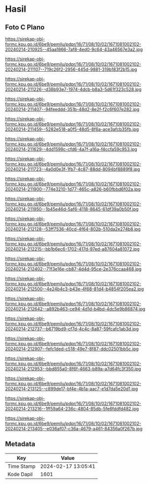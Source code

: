 # Hasil

## Foto C Plano

https://sirekap-obj-formc.kpu.go.id/6be9/pemilu/pdpr/16/71/08/10/02/1671081002102-20240214-210925--45aa1866-7af8-4ed0-9c64-43a46567e3a2.jpg

https://sirekap-obj-formc.kpu.go.id/6be9/pemilu/pdpr/16/71/08/10/02/1671081002102-20240214-211107--719c26f2-2956-445d-9881-319b183f2b15.jpg

https://sirekap-obj-formc.kpu.go.id/6be9/pemilu/pdpr/16/71/08/10/02/1671081002102-20240214-211226--d38b93e7-1974-4dcb-b8a3-5d61f323c528.jpg

https://sirekap-obj-formc.kpu.go.id/6be9/pemilu/pdpr/16/71/08/10/02/1671081002102-20240214-211407--94feeddd-351b-48d2-8e2f-f2c6f607e282.jpg

https://sirekap-obj-formc.kpu.go.id/6be9/pemilu/pdpr/16/71/08/10/02/1671081002102-20240214-211459--5282e518-a0f5-48d5-8f6a-ace3afcb35fb.jpg

https://sirekap-obj-formc.kpu.go.id/6be9/pemilu/pdpr/16/71/08/10/02/1671081002102-20240214-211629--4dd1598c-cfd6-4a7f-a16a-f4ccfa59c953.jpg

https://sirekap-obj-formc.kpu.go.id/6be9/pemilu/pdpr/16/71/08/10/02/1671081002102-20240214-211723--4a0d0e3f-1fb7-4c87-88dd-8094bf8889f8.jpg

https://sirekap-obj-formc.kpu.go.id/6be9/pemilu/pdpr/16/71/08/10/02/1671081002102-20240214-211900--774e3210-1d77-465c-a826-b60fbbd6f02a.jpg

https://sirekap-obj-formc.kpu.go.id/6be9/pemilu/pdpr/16/71/08/10/02/1671081002102-20240214-211950--1b45e46d-5af6-4118-8645-61df39a0b50f.jpg

https://sirekap-obj-formc.kpu.go.id/6be9/pemilu/pdpr/16/71/08/10/02/1671081002102-20240214-212128--53ff7536-40cd-4f64-802b-510da2e274b8.jpg

https://sirekap-obj-formc.kpu.go.id/6be9/pemilu/pdpr/16/71/08/10/02/1671081002102-20240214-212215--bb1b6ec6-1702-417d-97ed-a87604a81072.jpg

https://sirekap-obj-formc.kpu.go.id/6be9/pemilu/pdpr/16/71/08/10/02/1671081002102-20240214-212402--71f3e16e-cb87-4d4d-95ce-2e376ccaa468.jpg

https://sirekap-obj-formc.kpu.go.id/6be9/pemilu/pdpr/16/71/08/10/02/1671081002102-20240214-212500--4e24b4c3-b43e-4f68-81d4-b4854f205ea2.jpg

https://sirekap-obj-formc.kpu.go.id/6be9/pemilu/pdpr/16/71/08/10/02/1671081002102-20240214-212642--a892b463-ce94-4d1d-b4bd-4dc5e9b86874.jpg

https://sirekap-obj-formc.kpu.go.id/6be9/pemilu/pdpr/16/71/08/10/02/1671081002102-20240214-212737--b6719bd9-cf7d-4c4c-8a87-59fcafc1ab3d.jpg

https://sirekap-obj-formc.kpu.go.id/6be9/pemilu/pdpr/16/71/08/10/02/1671081002102-20240214-212907--fefc1ded-c518-49e7-8f87-ddc02501bb5c.jpg

https://sirekap-obj-formc.kpu.go.id/6be9/pemilu/pdpr/16/71/08/10/02/1671081002102-20240214-212953--bbd855a0-8f6f-4663-b89a-a7d64fc3f350.jpg

https://sirekap-obj-formc.kpu.go.id/6be9/pemilu/pdpr/16/71/08/10/02/1671081002102-20240214-213125--c899de17-bf4e-4b1a-aac7-e1d7da5e20d1.jpg

https://sirekap-obj-formc.kpu.go.id/6be9/pemilu/pdpr/16/71/08/10/02/1671081002102-20240214-213216--1ff59a64-236c-4804-85db-5fe6fddfd482.jpg

https://sirekap-obj-formc.kpu.go.id/6be9/pemilu/pdpr/16/71/08/10/02/1671081002102-20240214-213405--e036af07-c36a-4679-a461-84356a0f267b.jpg


## Metadata

| Key        | Value               |
| ---------- | ------------------- |
| Time Stamp | 2024-02-17 13:05:41 |
| Kode Dapil | 1601                |




